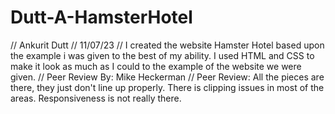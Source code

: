 # Dutt-A-HamsterHotel
// Ankurit Dutt
// 11/07/23
// I created the website Hamster Hotel based upon the example i was given to the best of my ability. I used HTML and CSS to make it look as much as I could to the example of the website we were given.
// Peer Review By: Mike Heckerman
// Peer Review: All the pieces are there, they just don't line up properly. There is clipping issues in most of the areas. Responsiveness is not really there.
